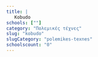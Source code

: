 ```yaml
---
title: |
   Kobudo
schools: [""]
category: "Πολεμικές τέχνες"
slug: "kobudo"
slugCategory: "polemikes-texnes"
schoolscount: "0"
---
```


